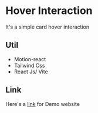 # Hover Interaction

It's a simple card hover interaction 
## Util

- Motion-react
- Tailwind Css
- React Js/ Vite

## Link

Here's a [link](https://github.com/Jerems412Dev/) for Demo website
